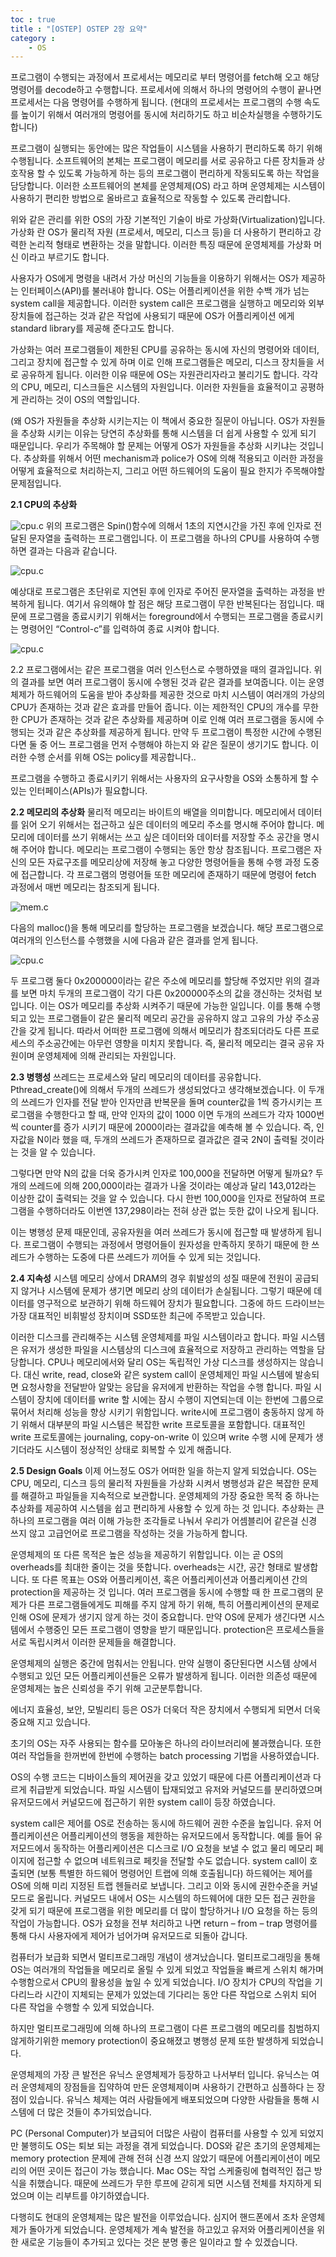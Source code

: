```yaml
---
toc : true
title : "[OSTEP] OSTEP 2장 요약"
category : 
    - OS
---
```

프로그램이 수행되는 과정에서 프로세서는 메모리로 부터 명령어를 fetch해 오고 해당 명령어를 decode하고 수행합니다. 프로세서에 의해서 하나의 명령어의 수행이 끝나면 프로세서는 다음 명령어를 수행하게 됩니다. (현대의 프로세서는 프로그램의 수행 속도를 높이기 위해서 여러개의 명령어를 동시에 처리하기도 하고 비순차실행을 수행하기도 합니다) 

프로그램이 실행되는 동안에는 많은 작업들이 시스템을 사용하기 편리하도록 하기 위해 수행됩니다. 소프트웨어의 본체는 프로그램이 메모리를 서로 공유하고 다른 장치들과 상호작용 할 수 있도록 가능하게 하는 등의 프로그램이 편리하게 작동되도록 하는 작업을 담당합니다. 이러한 소프트웨어의 본체를 운영체제(OS) 라고 하며 운영체제는 시스템이 사용하기 편리한 방법으로 올바르고 효율적으로 작동할 수 있도록 관리합니다. 

위와 같은 관리를 위한 OS의 가장 기본적인 기술이 바로 가상화(Virtualization)입니다. 가상화 란 OS가 물리적 자원 (프로세서, 메모리, 디스크 등)을 더 사용하기 편리하고 강력한 논리적 형태로 변환하는 것을 말합니다. 이러한 특징 때문에 운영체제를 가상화 머신 이라고 부르기도 합니다.

사용자가 OS에게 명령을 내려서 가상 머신의 기능들을 이용하기 위해서는 OS가 제공하는 인터페이스(API)를 불러내야 합니다. OS는 어플리케이션을 위한 수백 개가 넘는 system call을 제공합니다. 이러한 system call은 프로그램을 실행하고 메모리와 외부 장치들에 접근하는 것과 같은 작업에 사용되기 때문에 OS가 어플리케이션 에게 standard library를 제공해 준다고도 합니다.

가상화는 여러 프로그램들이 제한된 CPU를 공유하는 동시에 자신의 명령어와 데이터, 그리고 장치에 접근할 수 있게 하며 이로 인해 프로그램들은 메모리, 디스크 장치들을 서로 공유하게 됩니다. 이러한 이유 때문에 OS는 자원관리자라고 불리기도 합니다. 각각의 CPU, 메모리, 디스크들은 시스템의 자원입니다. 이러한 자원들을 효율적이고 공평하게 관리하는 것이 OS의 역할입니다. 

(왜 OS가 자원들을 추상화 시키는지는 이 책에서 중요한 질문이 아닙니다. OS가 자원들을 추상화 시키는 이유는 당연히 추상화를 통해 시스템을 더 쉽게 사용할 수 있게 되기 때문입니다. 우리가 주목해야 할 문제는 어떻게 OS가 자원들을 추상화 시키냐는 것입니다. 추상화를 위해서 어떤 mechanism과 police가 OS에 의해 적용되고 이러한 과정을 어떻게 효율적으로 처리하는지, 그리고 어떤 하드웨어의 도움이 필요 한지가 주목해야할 문제점입니다.

**2.1 CPU의 추상화**

![cpu.c](/assets/images/OS_ST/cpu.c.png)
위의 프로그램은 Spin()함수에 의해서 1초의 지연시간을 가진 후에 인자로 전달된 문자열을 출력하는 프로그램입니다. 이 프로그램을 하나의 CPU를 사용하여 수행하면 결과는 다음과 같습니다.

![cpu.c](/assets/images/OS_ST/cpu.c-2.png)

예상대로 프로그램은 초단위로 지연된 후에 인자로 주어진 문자열을 출력하는 과정을 반복하게 됩니다. 여기서 유의해야 할 점은 해당 프로그램이 무한 반복된다는 점입니다. 때문에 프로그램을 종료시키기 위해서는 foreground에서 수행되는 프로그램을 종료시키는 명령어인 “Control-c”를 입력하여 종료 시켜야 합니다.

![cpu.c](/assets/images/OS_ST/cpu.c-3.png)
 
2.2 프로그램에서는 같은 프로그램을 여러 인스턴스로 수행하였을 때의 결과입니다. 위의 결과를 보면 여러 프로그램이 동시에 수행된 것과 같은 결과를 보여줍니다. 이는 운영체제가 하드웨어의 도움을 받아 추상화를 제공한 것으로 마치 시스템이 여러개의 가상의 CPU가 존재하는 것과 같은 효과를 만들어 줍니다. 이는 제한적인 CPU의 개수를 무한한 CPU가 존재하는 것과 같은 추상화를 제공하며 이로 인해 여러 프로그램을 동시에 수행되는 것과 같은 추상화를 제공하게 됩니다. 만약 두 프로그램이 특정한 시간에 수행된다면 둘 중 어느 프로그램을 먼저 수행해야 하는지 와 같은 질문이 생기기도 합니다. 이러한 수행 순서를 위해 OS는 policy를 제공합니다..

프로그램을 수행하고 종료시키기 위해서는 사용자의 요구사항을 OS와 소통하게 할 수 있는 인터페이스(APIs)가 필요합니다. 

**2.2 메모리의 추상화**
물리적 메모리는 바이트의 배열을 의미합니다. 메모리에서 데이터를 읽어 오기 위해서는 접근하고 싶은 데이터의 메모리 주소를 명시해 주어야 합니다. 메모리에 데이터를 쓰기 위해서는 쓰고 싶은 데이터와 데이터를 저장할 주소 공간을 명시해 주어야 합니다. 메모리는 프로그램이 수행되는 동안 항상 참조됩니다. 프로그램은 자신의 모든 자료구조를 메모리상에 저장해 놓고 다양한 명령어들을 통해 수행 과정 도중에 접근합니다. 각 프로그램의 명령어들 또한 메모리에 존재하기 때문에 명령어 fetch 과정에서 매번 메모리는 참조되게 됩니다.  

![mem.c](/assets/images/OS_ST/mem.c.png)
 
다음의 malloc()을 통해 메모리를 할당하는 프로그램을 보겠습니다. 해당 프로그램으로 여러개의 인스턴스를 수행했을 시에 다음과 같은 결과를 얻게 됩니다.
 
 ![cpu.c](/assets/images/OS_ST/mem.c-2.png)
 
두 프로그램 둘다 0x200000이라는 같은 주소에 메모리를 할당해 주었지만 위의 결과를 보면 마치 두개의 프로그램이 각기 다른 0x200000주소의 값을 갱신하는 것처럼 보입니다. 이는 OS가 메모리를 추상화 시켜주기 때문에 가능한 일입니다. 이를 통해 수행되고 있는 프로그램들이 같은 물리적 메모리 공간을 공유하지 않고 고유의 가상 주소공간을 갖게 됩니다. 따라서 어떠한 프로그램에 의해서 메모리가 참조되더라도 다른 프로세스의 주소공간에는 아무런 영향을 미치지 못합니다. 즉, 물리적 메모리는 결국 공유 자원이며 운영체제에 의해 관리되는 자원입니다.

**2.3 병행성**
쓰레드는 프로세스와 달리 메모리의 데이터를 공유합니다. Pthread_create()에 의해서 두개의 쓰레드가 생성되었다고 생각해보겠습니다. 이 두개의 쓰레드가 인자를 전달 받아 인자만큼 반복문을 돌며 counter값을 1씩 증가시키는 프로그램을 수행한다고 할 때, 만약 인자의 값이 1000 이면 두개의 쓰레드가 각자 1000번씩 counter를 증가 시키기 때문에 2000이라는 결과값을 예측해 볼 수 있습니다. 즉, 인자값을 N이라 했을 때, 두개의 쓰레드가 존재하므로 결과값은 결국 2N이 출력될 것이라는 것을 알 수 있습니다. 

그렇다면 만약 N의 값을 더욱 증가시켜 인자로 100,000을 전달하면 어떻게 될까요? 두개의 쓰레드에 의해 200,000이라는 결과가 나올 것이라는 예상과 달리 143,012라는 이상한 값이 출력되는 것을 알 수 있습니다. 다시 한번 100,000을 인자로 전달하여 프로그램을 수행하더라도 이번엔 137,298이라는 전혀 상관 없는 듯한 값이 나오게 됩니다.

이는 병행성 문제 때문인데, 공유자원을 여러 쓰레드가 동시에 접근할 때 발생하게 됩니다. 프로그램이 수행되는 과정에서 명령어들이 원자성을 만족하지 못하기 때문에 한 쓰레드가 수행하는 도중에 다른 쓰레드가 끼어들 수 있게 되는 것입니다.

**2.4 지속성**
시스템 메모리 상에서 DRAM의 경우 휘발성의 성질 때문에 전원이 공급되지 않거나 시스템에 문제가 생기면 메모리 상의 데이터가 손실됩니다. 그렇기 때문에 데이터를 영구적으로 보관하기 위해 하드웨어 장치가 필요합니다. 그중에 하드 드라이브는 가장 대표적인 비휘발성 장치이며 SSD또한 최근에 주목받고 있습니다.

이러한 디스크를 관리해주는 시스템 운영체제를 파일 시스템이라고 합니다. 파일 시스템은 유저가 생성한 파일을 시스템상의 디스크에 효율적으로 저장하고 관리하는 역할을 담당합니다. CPU나 메모리에서와 달리 OS는 독립적인 가상 디스크를 생성하지는 않습니다. 대신 write, read, close와 같은 system call이 운영체제인 파일 시스템에 발송되면 요청사항을 전달받아 알맞는 응답을 유저에게 반환하는 작업을 수행 합니다. 파일 시스템이 장치에 데이터를 write 할 시에는 잠시 수행이 지연되는데 이는 한번에 그룹으로 묶어서 처리해 성능을 향상 시키기 위함입니다. write시에 프로그램이 충동하지 않게 하기 위해서 대부분의 파일 시스템은 복잡한 write 프로토콜을 포함합니다. 대표적인 write 프로토콜에는 journaling, copy-on-write 이 있으며 write 수행 시에 문제가 생기더라도 시스템이 정상적인 상태로 회복할 수 있게 해줍니다.

**2.5 Design Goals**
이제 어느정도 OS가 어떠한 일을 하는지 알게 되었습니다. OS는 CPU, 메모리, 디스크 등의 물리적 자원들을 가상화 시켜서 병행성과 같은 복잡한 문제를 해결하고 파일들을 지속적으로 보관합니다. 운영체제의 가장 중요한 목적 중 하나는 추상화를 제공하여 시스템을 쉽고 편리하게 사용할 수 있게 하는 것 입니다. 추상화는 큰 하나의 프로그램을 여러 이해 가능한 조각들로 나눠서 우리가 어셈블리어 같은걸 신경 쓰지 않고 고급언어로 프로그램을 작성하는 것을 가능하게 합니다.

운영체제의 또 다른 목적은 높은 성능을 제공하기 위함입니다. 이는 곧 OS의 overheads를 최대한 줄이는 것을 뜻합니다. overheads는 시간, 공간 형태로 발생합니다. 또 다른 목표는 OS와 어플리케이션, 혹은 어플리케이션과 어플리케이션 간의 protection을 제공하는 것 입니다. 여러 프로그램을 동시에 수행할 때 한 프로그램의 문제가 다른 프로그램들에게도 피해를 주지 않게 하기 위해, 특히 어플리케이션의 문제로 인해 OS에 문제가 생기지 않게 하는 것이 중요합니다. 만약 OS에 문제가 생긴다면 시스템에서 수행중인 모든 프로그램이 영향을 받기 때문입니다. protection은 프로세스들을 서로 독립시켜서 이러한 문제들을 해결합니다. 

운영체제의 실행은 중간에 멈춰서는 안됩니다. 만약 실행이 중단된다면 시스템 상에서 수행되고 있던 모든 어플리케이션들은 오류가 발생하게 됩니다. 이러한 의존성 때문에 운영체제는 높은 신뢰성을 주기 위해 고군분투합니다. 

에너지 효율성, 보안, 모빌리티 등은 OS가 더욱더 작은 장치에서 수행되게 되면서 더욱 중요해 지고 있습니다.


초기의 OS는 자주 사용되는 함수를 모아놓은 하나의 라이브러리에 불과했습니다. 또한 여러 작업들을 한꺼번에 한번에 수행하는 batch processing 기법을 사용하였습니다.

OS의 수행 코드는 디바이스들의 제어권을 갖고 있었기 때문에 다른 어플리케이션과 다르게 취급받게 되었습니다. 파일 시스템이 탑재되었고 유저와 커널모드를 분리하였으며 유저모드에서 커널모드에 접근하기 위한 system call이 등장 하였습니다. 

system call은 제어를 OS로 전송하는 동시에 하드웨어 권한 수준을 높입니다. 유저 어플리케이션은 어플리케이션의 행동을 제한하는 유저모드에서 동작합니다. 예를 들어 유저모드에서 동작하는 어플리케이션은 디스크로 I/O 요청을 보낼 수 없고 물리 메모리 페이지에 접근할 수 없으며 네트워크로 페킷을 전달할 수도 없습니다. system call이 호출되면 (보통 특별한 하드웨어 명령어인 트랩에 의해 호출됩니다) 하드웨어는 제어를 OS에 의해 미리 지정된 트랩 헨들러로 보냅니다. 그리고 이와 동시에 권한수준을 커널모드로 올립니다. 커널모드 내에서 OS는 시스템의 하드웨어에 대한  모든 접근 권한을 갖게 되기 때문에 프로그램을 위한 메모리를 더 많이 할당하거나 I/O 요청을 하는 등의 작업이 가능합니다. OS가 요청을 전부 처리하고 나면 return – from – trap 명령어를 통해 다시 사용자에게 제어가 넘어가며 유저모드로 되돌아 갑니다.

컴퓨터가 보급화 되면서 멀티프로그래밍 개념이 생겨났습니다. 멀티프로그래밍을 통해 OS는 여러개의 작업들을 메모리로 올릴 수 있게 되었고 작업들을 빠르게 스위치 해가며 수행함으로서 CPU의 활용성을 높일 수 있게 되었습니다. I/O 장치가 CPU의 작업을 기다리느라 시간이 지체되는 문제가 있었는데 기다리는 동안 다른 작업으로 스위치 되어 다른 작업을 수행할 수 있게 되었습니다.

하지만 멀티프로그래밍에 의해 하나의 프로그램이 다른 프로그램의 메모리를 침범하지 않게하기위한 memory protection이 중요해졌고 병행성 문제 또한 발생하게 되었습니다. 

운영체제의 가장 큰 발전은 유닉스 운영체제가 등장하고 나서부터 입니다. 유닉스는 여러 운영체제의 장점들을 집약하여 만든 운영체제이며 사용하기 간편하고 심플하다 는 장점이 있습니다. 유닉스 체제는 여러 사람들에게 배포되었으며 다양한 사람들을 통해 시스템에 더 많은 것들이 추가되었습니다.

PC (Personal Computer)가 보급되어 더많은 사람이 컴퓨터를 사용할 수 있게 되었지만 불행히도 OS는 퇴보 되는 과정을 겪게 되었습니다. DOS와 같은 초기의 운영체제는 memory protection 문제에 관해 전혀 신경 쓰지 않았기 때문에 어플리케이션이 메모리의 어떤 곳이든 접근이 가능 했습니다. Mac OS는 작업 스케줄링에 협력적인 접근 방식을 취했습니다. 때문에 쓰레드가 무한 루프에 갇히게 되면 시스템 전체를 차지하게 되었으며 이는 리부트를 야기하였습니다.

다행히도 현대의 운영체제는 많은 발전을 이루었습니다. 심지어 핸드폰에서 조차 운영체제가 돌아가게 되었습니다. 운영체제가 계속 발전을 하고있고 유저와 어플리케이션을 위한 새로운 기능들이 추가되고 있다는 것은 분명 좋은 일이라고 할 수 있겠습니다.
